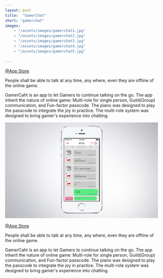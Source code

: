```yaml
---
layout: post
title:  "GamerChat"
short: "gamerchat"
images: 
    - "/assets/images/gamerchat1.jpg"
    - "/assets/images/gamerchat2.jpg"
    - "/assets/images/gamerchat3.jpg"
    - "/assets/images/gamerchat4.jpg"
    - "/assets/images/gamerchat5.jpg"

---
```

[@App Store](https://itunes.apple.com/us/app/gong-hui-tong/id731810260?ls=1&mt=8)

People shall be able to talk at any time, any where, even they are offline of the online game.

GamerCaht is an app to let Gamers to continue talking on the go. The app inherit the nature of online game: Multi-role for single person, Guild(Group) communication, and Fun-factor passcode. The piano was designed to play the passcode to integrate the joy in practice. The multi-role system was designed to bring gamer's experience into chatting.
<!--more-->
![Chat app for gamers](/assets/images/gamerchat1.jpg)

[@App Store](https://itunes.apple.com/us/app/gong-hui-tong/id731810260?ls=1&mt=8)

People shall be able to talk at any time, any where, even they are offline of the online game.

GamerCaht is an app to let Gamers to continue talking on the go. The app inherit the nature of online game: Multi-role for single person, Guild(Group) communication, and Fun-factor passcode. The piano was designed to play the passcode to integrate the joy in practice. The multi-role system was designed to bring gamer's experience into chatting.